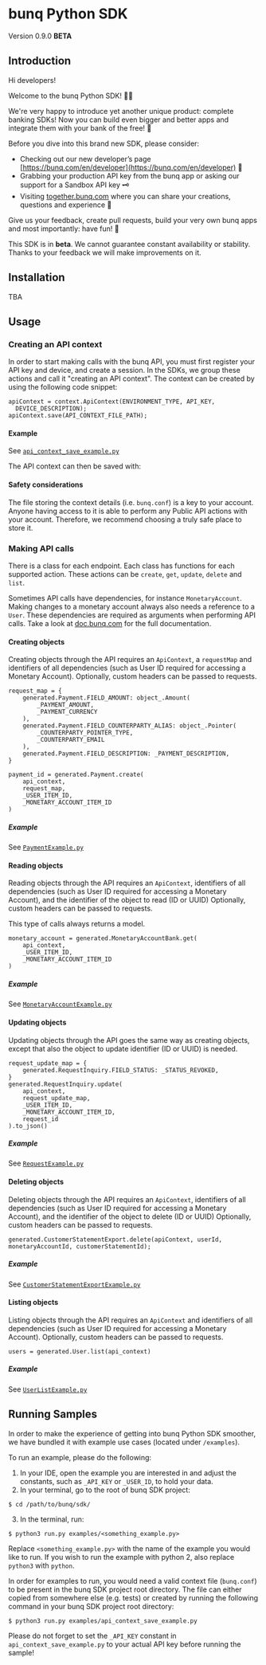 # bunq Python SDK
Version 0.9.0 **BETA**

## Introduction
Hi developers!

Welcome to the bunq Python SDK! 👨‍💻

We're very happy to introduce yet another unique product: complete banking SDKs! 
Now you can build even bigger and better apps and integrate them with your bank of the free! 🌈

Before you dive into this brand new SDK, please consider:
- Checking out our new developer’s page [https://bunq.com/en/developer](https://bunq.com/en/developer) 🙌  
- Grabbing your production API key from the bunq app or asking our support for a Sandbox API key 🗝
- Visiting [together.bunq.com](https://together.bunq.com) where you can share your creations,
questions and experience 🎤

Give us your feedback, create pull requests, build your very own bunq apps and most importantly:
have fun! 💪

This SDK is in **beta**. We cannot guarantee constant availability or stability. 
Thanks to your feedback we will make improvements on it.

## Installation
TBA

## Usage

### Creating an API context
In order to start making calls with the bunq API, you must first register your API key and device,
and create a session. In the SDKs, we group these actions and call it "creating an API context". The
context can be created by using the following code snippet:

```
apiContext = context.ApiContext(ENVIRONMENT_TYPE, API_KEY,
  DEVICE_DESCRIPTION);
apiContext.save(API_CONTEXT_FILE_PATH);
```

#### Example
See [`api_context_save_example.py`](./examples/api_context_save_example.py)

The API context can then be saved with:

#### Safety considerations
The file storing the context details (i.e. `bunq.conf`) is a key to your account. Anyone having
access to it is able to perform any Public API actions with your account. Therefore, we recommend
choosing a truly safe place to store it.

### Making API calls
There is a class for each endpoint. Each class has functions for each supported action. These
actions can be `create`, `get`, `update`, `delete` and `list`.

Sometimes API calls have dependencies, for instance `MonetaryAccount`. Making changes to a monetary
account always also needs a reference to a `User`. These dependencies are required as arguments when
performing API calls. Take a look at [doc.bunq.com](https://doc.bunq.com) for the full
documentation.

#### Creating objects
Creating objects through the API requires an `ApiContext`, a `requestMap` and identifiers of all
dependencies (such as User ID required for accessing a Monetary Account). Optionally, custom headers
can be passed to requests.


```
request_map = {
    generated.Payment.FIELD_AMOUNT: object_.Amount(
        _PAYMENT_AMOUNT,
        _PAYMENT_CURRENCY
    ),
    generated.Payment.FIELD_COUNTERPARTY_ALIAS: object_.Pointer(
        _COUNTERPARTY_POINTER_TYPE,
        _COUNTERPARTY_EMAIL
    ),
    generated.Payment.FIELD_DESCRIPTION: _PAYMENT_DESCRIPTION,
}

payment_id = generated.Payment.create(
    api_context,
    request_map,
    _USER_ITEM_ID,
    _MONETARY_ACCOUNT_ITEM_ID
)
```

##### Example
See [`PaymentExample.py`](./examples/payment_example.py)

#### Reading objects
Reading objects through the API requires an `ApiContext`, identifiers of all dependencies (such as
User ID required for accessing a Monetary Account), and the identifier of the object to read (ID or
UUID) Optionally, custom headers can be passed to requests.

This type of calls always returns a model.

```
monetary_account = generated.MonetaryAccountBank.get(
    api_context,
    _USER_ITEM_ID,
    _MONETARY_ACCOUNT_ITEM_ID
)
```

##### Example
See [`MonetaryAccountExample.py`](./examples/monetary_account_example.py)

#### Updating objects
Updating objects through the API goes the same way as creating objects, except that also the object to update identifier 
(ID or UUID) is needed.

```
request_update_map = {
    generated.RequestInquiry.FIELD_STATUS: _STATUS_REVOKED,
}
generated.RequestInquiry.update(
    api_context,
    request_update_map,
    _USER_ITEM_ID,
    _MONETARY_ACCOUNT_ITEM_ID,
    request_id
).to_json()
```

##### Example
See [`RequestExample.py`](./examples/request_example.py)

#### Deleting objects
Deleting objects through the API requires an `ApiContext`, identifiers of all dependencies (such as User ID required for
accessing a Monetary Account), and the identifier of the object to delete (ID or UUID) Optionally, custom headers can be
passed to requests.

```
generated.CustomerStatementExport.delete(apiContext, userId, monetaryAccountId, customerStatementId);
```

##### Example
See [`CustomerStatementExportExample.py`](./examples/customer_statement_export_example.py)

#### Listing objects
Listing objects through the API requires an `ApiContext` and identifiers of all dependencies (such as User ID required
for accessing a Monetary Account). Optionally, custom headers can be passed to requests.

```
users = generated.User.list(api_context)
```

##### Example
See [`UserListExample.py`](./examples/user_list_example.py)

## Running Samples
In order to make the experience of getting into bunq Python SDK smoother, we
have bundled it with example use cases (located under `/examples`).

To run an example, please do the following:
1. In your IDE, open the example you are interested in and adjust the constants,
such as `_API_KEY` or `_USER_ID`, to hold your data.
2. In your terminal, go to the root of bunq SDK project:

```shell
$ cd /path/to/bunq/sdk/
```
3. In the terminal, run:

```shell
$ python3 run.py examples/<something_example.py>
```
   Replace `<something_example.py>` with the name of the example you would like
   to run. If you wish to run the example with python 2, also replace
   `python3` with `python`.

In order for examples to run, you would need a valid context file (`bunq.conf`)
to be present in the bunq SDK project root directory. The file can either copied
from somewhere else (e.g. tests) or created by running the following command
in your bunq SDK project root directory:

```shell
$ python3 run.py examples/api_context_save_example.py
```

Please do not forget to set the `_API_KEY` constant in
`api_context_save_example.py` to your actual API key before running the sample!
